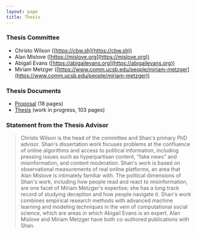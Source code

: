 ```yaml
---
layout: page
title: Thesis
---
```

### Thesis Committee
- Christo Wilson ([https://cbw.sh](https://cbw.sh))
- Alan Mislove ([https://mislove.org](https://mislove.org))
- Abigail Evans ([https://abigailevans.org](https://abigailevans.org))
- Miriam Metzger ([https://www.comm.ucsb.edu/people/miriam-metzger](https://www.comm.ucsb.edu/people/miriam-metzger))

### Thesis Documents
- [Proposal](proposal.pdf) (18 pages)
- [Thesis](thesis.pdf) (work in progress, 103 pages)

### Statement from the Thesis Advisor 
> Christo Wilson is the head of the committee and Shan's primary PhD advisor. Shan's dissertation work focuses problems at the confluence of online algorithms and access to political information, including pressing issues such as hyperpartisan content, "fake news" and misinformation, and content moderation. Shan's work is based on observational measurements of real online platforms, an area that Alan Mislove is intimately familiar with. The political dimensions of Shan's work, including how people read and react to misinformation, are one facet of Miriam Metzger's expertise; she has a long track record of studying deception and how people navigate it. Shan's work combines empirical research methods with advanced machine learning and modeling techniques in the vein of computational social science, which are areas in which Abigail Evans is an expert. Alan Mislove and Miriam Metzger have both co-authored publications with Shan.
